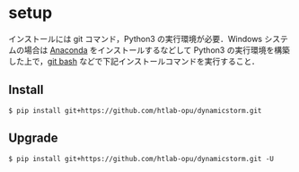 # setup
インストールには git コマンド，Python3 の実行環境が必要．Windows システムの場合は [Anaconda](https://www.anaconda.com/download/) をインストールするなどして Python3 の実行環境を構築した上で，[git bash](https://gitforwindows.org/) などで下記インストールコマンドを実行すること．

## Install
```
$ pip install git+https://github.com/htlab-opu/dynamicstorm.git
```

## Upgrade
```
$ pip install git+https://github.com/htlab-opu/dynamicstorm.git -U
```
